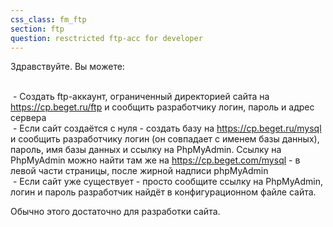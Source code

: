 ```yaml
---
css_class: fm_ftp
section: ftp
question: resctricted ftp-acc for developer
---
```

Здравствуйте. Вы можете:

<br>&nbsp;- Создать ftp-аккаунт, ограниченный директорией сайта на https://cp.beget.ru/ftp и сообщить разработчику логин, пароль и адрес сервера
<br>&nbsp;- Если сайт создаётся с нуля - создать базу на https://cp.beget.ru/mysql и сообщить разработчику логин (он совпадает с именем базы данных), пароль, имя базы данных и ссылку на PhpMyAdmin. Ссылку на PhpMyAdmin можно найти там же на https://cp.beget.com/mysql - в левой части страницы, после жирной надписи phpMyAdmin
<br>&nbsp;- Если сайт уже существует - просто сообщите ссылку на PhpMyAdmin, логин и пароль разработчик найдёт в конфигурационном файле сайта.

Обычно этого достаточно для разработки сайта.